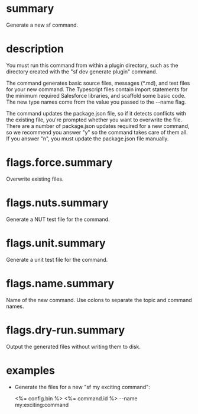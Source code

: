 # summary

Generate a new sf command.

# description

You must run this command from within a plugin directory, such as the directory created with the "sf dev generate plugin" command.

The command generates basic source files, messages (\*.md), and test files for your new command. The Typescript files contain import statements for the minimum required Salesforce libraries, and scaffold some basic code. The new type names come from the value you passed to the --name flag.

The command updates the package.json file, so if it detects conflicts with the existing file, you're prompted whether you want to overwrite the file. There are a number of package.json updates required for a new command, so we recommend you answer "y" so the command takes care of them all. If you answer "n", you must update the package.json file manually.

# flags.force.summary

Overwrite existing files.

# flags.nuts.summary

Generate a NUT test file for the command.

# flags.unit.summary

Generate a unit test file for the command.

# flags.name.summary

Name of the new command. Use colons to separate the topic and command names.

# flags.dry-run.summary

Output the generated files without writing them to disk.

# examples

- Generate the files for a new "sf my exciting command":

  <%= config.bin %> <%= command.id %> --name my:exciting:command
